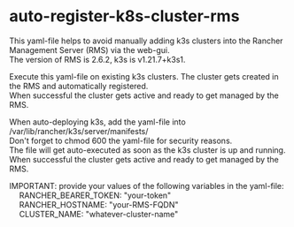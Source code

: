# auto-register-k8s-cluster-rms

This yaml-file helps to avoid manually adding k3s clusters into the Rancher Management Server (RMS) via the web-gui. <br >
The version of RMS is 2.6.2, k3s is v1.21.7+k3s1.

Execute this yaml-file on existing k3s clusters. The cluster gets created in the RMS and automatically registered. <br >
When successful the cluster gets active and ready to get managed by the RMS.


When auto-deploying k3s, add the yaml-file into /var/lib/rancher/k3s/server/manifests/ <br >
Don't forget to chmod 600 the yaml-file for security reasons. <br >
The file will get auto-executed as soon as the k3s cluster is up and running.
When successful the cluster gets active and ready to get managed by the RMS.


IMPORTANT: provide your values of the following variables in the yaml-file: <br >
&emsp; RANCHER_BEARER_TOKEN: "your-token" <br >
&emsp; RANCHER_HOSTNAME: "your-RMS-FQDN" <br >
&emsp; CLUSTER_NAME: "whatever-cluster-name"
